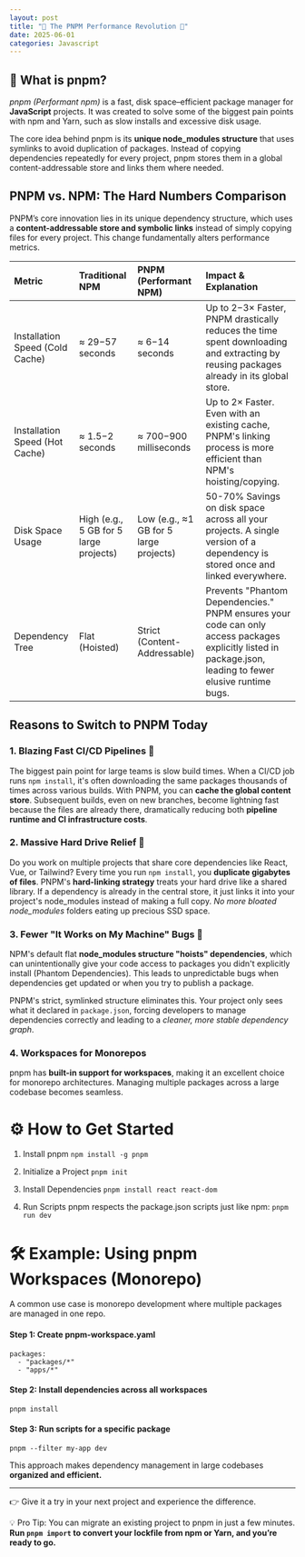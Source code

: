 ```yaml
---
layout: post
title: "🚀 The PNPM Performance Revolution 🚀"
date: 2025-06-01
categories: Javascript
---
```


## 🔎 What is pnpm?
_pnpm (Performant npm)_ is a fast, disk space–efficient package manager for **JavaScript** projects. It was created to solve some of the biggest pain points with npm and Yarn, such as slow installs and excessive disk usage.

The core idea behind pnpm is its **unique node_modules structure** that uses symlinks to avoid duplication of packages. Instead of copying dependencies repeatedly for every project, pnpm stores them in a global content-addressable store and links them where needed.

## PNPM vs. NPM: The Hard Numbers Comparison
PNPM’s core innovation lies in its unique dependency structure, which uses a **content-addressable store and symbolic links** instead of simply copying files for every project. This change fundamentally alters performance metrics.

| Metric | Traditional NPM | PNPM (Performant NPM) | Impact & Explanation | 
| :---- | :---- | :---- | :---- |
| Installation Speed (Cold Cache) | ≈ 29−57 seconds | ≈ 6−14 seconds |Up to 2−3× Faster, PNPM drastically reduces the time spent downloading and extracting by reusing packages already in its global store.
| Installation Speed (Hot Cache) | ≈ 1.5−2 seconds | ≈ 700−900 milliseconds | Up to 2× Faster. Even with an existing cache, PNPM's linking process is more efficient than NPM's hoisting/copying. |
| Disk Space Usage | High (e.g., 5 GB for 5 large projects) | Low (e.g., ≈1 GB for 5 large projects) | 50-70% Savings on disk space across all your projects. A single version of a dependency is stored once and linked everywhere. |
| Dependency Tree | Flat (Hoisted) | Strict (Content-Addressable) | Prevents "Phantom Dependencies." PNPM ensures your code can only access packages explicitly listed in package.json, leading to fewer elusive runtime bugs.|

## Reasons to Switch to PNPM Today

### 1. Blazing Fast CI/CD Pipelines 🚀
The biggest pain point for large teams is slow build times. When a CI/CD job runs `npm install`, it's often downloading the same packages thousands of times across various builds.
With PNPM, you can **cache the global content store**. Subsequent builds, even on new branches, become lightning fast because the files are already there, dramatically reducing both **pipeline runtime and CI infrastructure costs**.
### 2. Massive Hard Drive Relief 💾
Do you work on multiple projects that share core dependencies like React, Vue, or Tailwind? Every time you run `npm install`, you **duplicate gigabytes of files**.
PNPM's **hard-linking strategy** treats your hard drive like a shared library. If a dependency is already in the central store, it just links it into your project's node_modules instead of making a full copy. _No more bloated node_modules_ folders eating up precious SSD space.
### 3. Fewer "It Works on My Machine" Bugs 🐛
NPM's default flat **node_modules structure "hoists" dependencies**, which can unintentionally give your code access to packages you didn't explicitly install (Phantom Dependencies). This leads to unpredictable bugs when dependencies get updated or when you try to publish a package.

PNPM's strict, symlinked structure eliminates this. Your project only sees what it declared in `package.json`, forcing developers to manage dependencies correctly and leading to a _cleaner, more stable dependency graph_.
### 4. Workspaces for Monorepos
pnpm has **built-in support for workspaces**, making it an excellent choice for monorepo architectures. Managing multiple packages across a large codebase becomes seamless.

# ⚙️ How to Get Started
1. Install pnpm
`npm install -g pnpm`

2. Initialize a Project
`pnpm init`

3. Install Dependencies
`pnpm install react react-dom`

4. Run Scripts
pnpm respects the package.json scripts just like npm:
`pnpm run dev`

# 🛠 Example: Using pnpm Workspaces (Monorepo)
A common use case is monorepo development where multiple packages are managed in one repo.
#### Step 1: Create pnpm-workspace.yaml
```
packages:
  - "packages/*"
  - "apps/*"
```
#### Step 2: Install dependencies across all workspaces
`pnpm install`

#### Step 3: Run scripts for a specific package
`pnpm --filter my-app dev`

This approach makes dependency management in large codebases **organized and efficient.**

----


👉 Give it a try in your next project and experience the difference.

💡 Pro Tip: You can migrate an existing project to pnpm in just a few minutes. **Run `pnpm import` to convert your lockfile from npm or Yarn, and you’re ready to go.**
